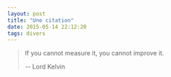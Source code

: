 ```yaml
---
layout: post
title: "Une citation"
date: 2015-05-14 22:12:20
tags: divers
---
```


> If you cannot measure it, you cannot improve it.
>
> -- Lord Kelvin
